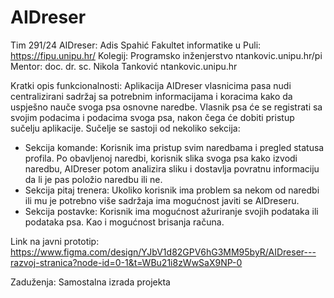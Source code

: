 # AIDreser

Tim 291/24 AIDreser: Adis Spahić
Fakultet informatike u Puli: https://fipu.unipu.hr/
Kolegij: Programsko inženjerstvo ntankovic.unipu.hr/pi
Mentor: doc. dr. sc. Nikola Tanković ntankovic.unipu.hr

Kratki opis funkcionalnosti:
Aplikacija AIDreser vlasnicima pasa nudi centralizirani sadržaj sa potrebnim informacijama i koracima kako da uspješno nauče svoga psa osnovne naredbe.
Vlasnik psa će se registrati sa svojim podacima i podacima svoga psa, nakon čega će dobiti pristup sučelju aplikacije.
Sučelje se sastoji od nekoliko sekcija:
- Sekcija komande:  Korisnik ima pristup svim naredbama i pregled statusa profila. Po obavljenoj naredbi, korisnik slika svoga psa kako izvodi naredbu, AIDreser potom analizira sliku i dostavlja povratnu informaciju da li je pas položio naredbu ili ne.
- Sekcija pitaj trenera: Ukoliko korisnik ima problem sa nekom od naredbi ili mu je potrebno više sadržaja ima mogućnost javiti se AIDreseru.
- Sekcija postavke: Korisnik ima mogućnost ažuriranje svojih podataka ili podataka psa. Kao i mogućnost brisanja računa.

Link na javni prototip: https://www.figma.com/design/YJbV1d82GPV6hG3MM95byR/AIDreser---razvoj-stranica?node-id=0-1&t=WBu21i8zWwSaX9NP-0

Zaduženja: Samostalna izrada projekta
